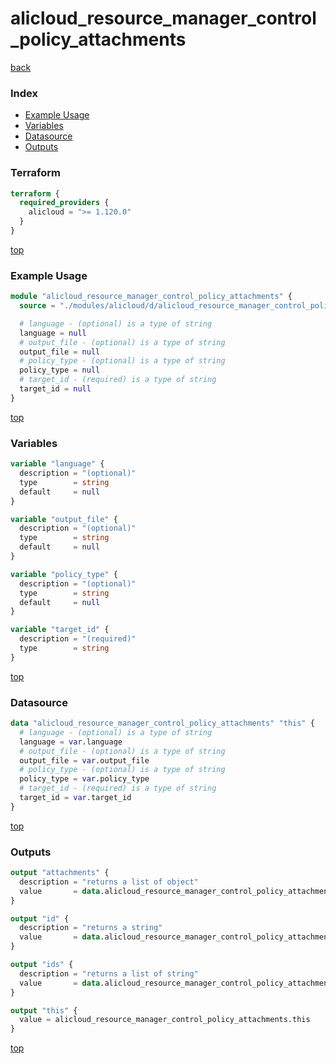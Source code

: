 # alicloud_resource_manager_control_policy_attachments

[back](../alicloud.md)

### Index

- [Example Usage](#example-usage)
- [Variables](#variables)
- [Datasource](#datasource)
- [Outputs](#outputs)

### Terraform

```terraform
terraform {
  required_providers {
    alicloud = ">= 1.120.0"
  }
}
```

[top](#index)

### Example Usage

```terraform
module "alicloud_resource_manager_control_policy_attachments" {
  source = "./modules/alicloud/d/alicloud_resource_manager_control_policy_attachments"

  # language - (optional) is a type of string
  language = null
  # output_file - (optional) is a type of string
  output_file = null
  # policy_type - (optional) is a type of string
  policy_type = null
  # target_id - (required) is a type of string
  target_id = null
}
```

[top](#index)

### Variables

```terraform
variable "language" {
  description = "(optional)"
  type        = string
  default     = null
}

variable "output_file" {
  description = "(optional)"
  type        = string
  default     = null
}

variable "policy_type" {
  description = "(optional)"
  type        = string
  default     = null
}

variable "target_id" {
  description = "(required)"
  type        = string
}
```

[top](#index)

### Datasource

```terraform
data "alicloud_resource_manager_control_policy_attachments" "this" {
  # language - (optional) is a type of string
  language = var.language
  # output_file - (optional) is a type of string
  output_file = var.output_file
  # policy_type - (optional) is a type of string
  policy_type = var.policy_type
  # target_id - (required) is a type of string
  target_id = var.target_id
}
```

[top](#index)

### Outputs

```terraform
output "attachments" {
  description = "returns a list of object"
  value       = data.alicloud_resource_manager_control_policy_attachments.this.attachments
}

output "id" {
  description = "returns a string"
  value       = data.alicloud_resource_manager_control_policy_attachments.this.id
}

output "ids" {
  description = "returns a list of string"
  value       = data.alicloud_resource_manager_control_policy_attachments.this.ids
}

output "this" {
  value = alicloud_resource_manager_control_policy_attachments.this
}
```

[top](#index)
